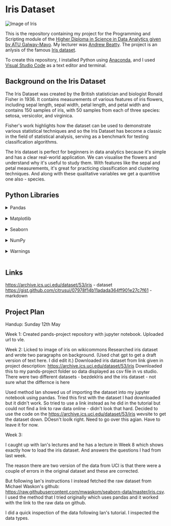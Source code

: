 # Iris Dataset

![Image of Iris](https://upload.wikimedia.org/wikipedia/commons/thumb/3/3b/Iris_%28plant%29.jpg/463px-Iris_%28plant%29.jpg)

This is the repository containing my project for the Programming and Scripting module of the [Higher Diploma in Science in Data Analytics given by ATU Galway-Mayo](https://www.gmit.ie/higher-diploma-in-science-in-computing-in-data-analytics). My lecturer was [Andrew Beatty](https://github.com/andrewbeattycourseware?tab=overview&from=2022-12-01&to=2022-12-31). The project is an anlysis of the famous [Iris dataset](https://archive.ics.uci.edu/dataset/53/iris).

To create this repository, I installed Python using [Anaconda](https://www.anaconda.com/download), and I used [Visual Studio Code](https://code.visualstudio.com/) as a text editor and terminal.

## Background on the Iris Dataset

The Iris Dataset was created by the British statistician and biologist Ronald Fisher in 1936. It contains measurements of various features of iris flowers, including sepal length, sepal width, petal length, and petal width and contains 150 samples of iris, with 50 samples from each of three species: setosa, versicolor, and virginica.

Fisher's work highlights how the dataset can be used to demonstrate various statistical techniques and so the Iris Dataset has become a classic in the field of statistical analysis, serving as a benchmark for testing classification algorithms.

The Iris dataset is perfect for beginners in data analytics because it's simple and has a clear real-world application. We can visualise the flowers and understand why it's useful to study them. With features like the sepal and petal measurements, it's great for practicing classification and clustering techniques. And along with these qualitative variables we get a quantitive one also - species.

## Python Libraries

<details><summary>Pandas</summary><br>
Pandas is a powerful data manipulation and analysis library, offering data structures like DataFrame for handling structured data effectively.</details><br>

<details><summary>Matplotlib</summary><br>
Matplotlib is a versatile plotting library that provides a MATLAB-like interface for creating a wide range of static, interactive, and animated visualizations.</details><br>

<details><summary>Seaborn</summary><br>
Seaborn is built on top of Matplotlib and provides a high-level interface for drawing attractive and informative statistical graphics.</details><br>

<details><summary>NumPy</summary><br>
NumPy is the fundamental package for scientific computing in Python, providing support for large, multi-dimensional arrays and matrices, along with a collection of mathematical functions.</details><br>

<details><summary>Warnings</summary><br>
The warnings module is used to handle warning messages, and warnings.filterwarnings('ignore') suppresses these warnings to improve the clarity of the output.</details><br>











## Links

https://archive.ics.uci.edu/dataset/53/iris - dataset
https://gist.github.com/citrusui/07978f14b11adada364ff901e27c7f61 - markdown

## Project Plan

Handup: Sunday 12th May


Week 1:
Created pands-project repository with jupyter notebook.
Uploaded url to vle.

Week 2:
Licked to image of iris on wikicommons
Researched iris dataset and wrote two paragraphs on background. (Used chat gpt to get a draft version of text here. I did edit it.)
Downloaded iris dataset from link given in project description: https://archive.ics.uci.edu/dataset/53/iris
Downloaded this to my pands-project folder so data displayed as csv file in vs studio.
There were two different datasets - bezdekIris and the iris dataset - not sure what the differnce is here

Used method Ian showed us of importing the dataset into my jupyter notebook using pandas.
Tried this first with the dataset I had downloaded but it didn't work.
So tried to use a link instead as he did in the tutorial but could not find a link to raw data online - didn't look that hard.
Decided to use the code on the https://archive.ics.uci.edu/dataset/53/iris wevsite to get the dataset down.
DOesn't loolk right. Need to go over this agian. Have to leave it for now.

Week 3:

I caught up with Ian's lectures and he has a lecture in Week 8 which shows exactly how to load the iris dataset. And answers the questions I had from last week. 

The reason there are two version of the data from UCI is that there were a couple of errors in the original dataset and 
these are corrected. 

But following Ian's instructions I instead fetched the raw dataset from Michael Waskon's github: https://raw.githubusercontent.com/mwaskom/seaborn-data/master/iris.csv. I used the method that I tried originally which uses pandas and it worked with the link to the raw data on github.

I did a quick inspection of the data following Ian's tutorial. I inspected the data types.






